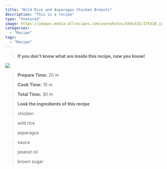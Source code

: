 ```yaml
---
title: "Wild Rice and Asparagus Chicken Breasts"
description: "This is a recipe"
type: "featured"
image: https://images.media-allrecipes.com/userphotos/560x315/375418.jpg
categories: 
  - "Recipe"
tags: 
  - "Recipe"
---
```



>**If you don't know what are inside this recipe, now you know!**

![](../images/Recipes-Banner.jpg)
> **Prepare Time:** 20 m


> **Cook Time:** 10 m


> **Total Time:** 30 m

> **Look the ingredients of this recipe**

> chicken

> wild rice

> asparagus

> sauce

> peanut oil

> brown sugar

